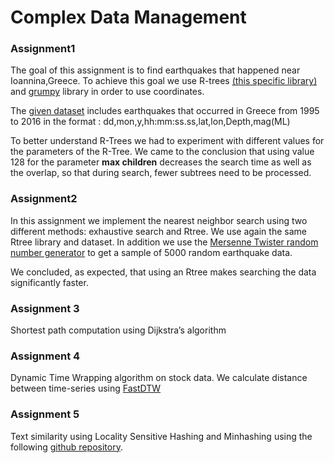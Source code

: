 # Complex Data Management

### **Assignment1**

The goal of this assignment is to find earthquakes that happened near Ioannina,Greece.  To achieve this goal we use R-trees [(this specific library)](https://github.com/davidmoten/rtree) and [grumpy](https://github.com/davidmoten/grumpy) library in order to use coordinates.

The [given dataset](http://geophysics.geo.auth.gr/ss/CATALOGS/preliminary/finalcat.cat) includes earthquakes that occurred in Greece from 1995 to 2016 in the format : dd,mon,y,hh:mm:ss.ss,lat,lon,Depth,mag(ML)

To better understand R-Trees we had to experiment with different values for the parameters of the R-Tree. We came to the conclusion that using value 128 for the parameter **max children** decreases the search time as well as the overlap, so that during search, fewer subtrees need to be processed.

###  **Assignment2**

In this assignment we implement the nearest neighbor search using two different methods: exhaustive search and Rtree. We use again the same Rtree library and dataset. In addition we use the [Mersenne Twister random number generator](https://mvnrepository.com/artifact/org.apache.commons/commons-math3/3.6.1) to get a sample of 5000 random earthquake data.

We concluded, as expected, that using an Rtree makes searching the data significantly faster.

### **Assignment 3**

Shortest path computation using Dijkstra’s algorithm

### **Assignment 4**

Dynamic Time Wrapping algorithm on stock data. We calculate distance between time-series using [FastDTW](http://java-ml.sourceforge.net/api/0.1.7/net/sf/javaml/distance/fastdtw/dtw/FastDTW.html)

### **Assignment 5**

Text similarity using Locality Sensitive Hashing and Minhashing using the following [github repository](https://github.com/ALShum/MinHashLSH/).
